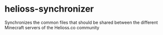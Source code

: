 # helioss-synchronizer
Synchronizes the common files that should be shared between the different Minecraft servers of the Helioss.co community
